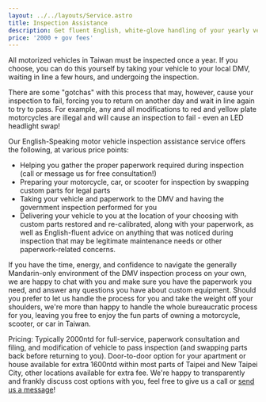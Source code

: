 ```yaml
---
layout: ../../layouts/Service.astro
title: Inspection Assistance
description: Get fluent English, white-glove handling of your yearly vehicle government inspection requirements.
price: '2000 + gov fees'
---
```


All motorized vehicles in Taiwan must be inspected once a year. If you choose, you can do this yourself by taking your vehicle to your local DMV, waiting in line a few hours, and undergoing the inspection.

There are some "gotchas" with this process that may, however, cause your inspection to fail, forcing you to return on another day and wait in line again to try to pass. For example, any and all modifications to red and yellow plate motorcycles are illegal and will cause an inspection to fail - even an LED headlight swap!

Our English-Speaking motor vehicle inspection assistance service offers the following, at various price points:

* Helping you gather the proper paperwork required during inspection (call or message us for free consultation!)
* Preparing your motorcycle, car, or scooter for inspection by swapping custom parts for legal parts
* Taking your vehicle and paperwork to the DMV and having the government inspection performed for you
* Delivering your vehicle to you at the location of your choosing with custom parts restored and re-calibrated, along with your paperwork, as well as English-fluent advice on anything that was noticed during inspection that may be legitimate maintenance needs or other paperwork-related concerns.

If you have the time, energy, and confidence to navigate the generally Mandarin-only environment of the DMV inspection process on your own, we are happy to chat with you and make sure you have the paperwork you need, and answer any questions you have about custom equipment. Should you prefer to let us handle the process for you and take the weight off your shoulders, we're more than happy to handle the whole bureaucratic process for you, leaving you free to enjoy the fun parts of owning a motorcycle, scooter, or car in Taiwan.

Pricing: Typically 2000ntd for full-service, paperwork consultation and filing, and modification of vehicle to pass inspection (and swapping parts back before returning to you). Door-to-door option for your apartment or house available for extra 1600ntd within most parts of Taipei and New Taipei City, other locations available for extra fee. We're happy to transparently and frankly discuss cost options with you, feel free to give us a call or [send us a message](/about/contact)!
